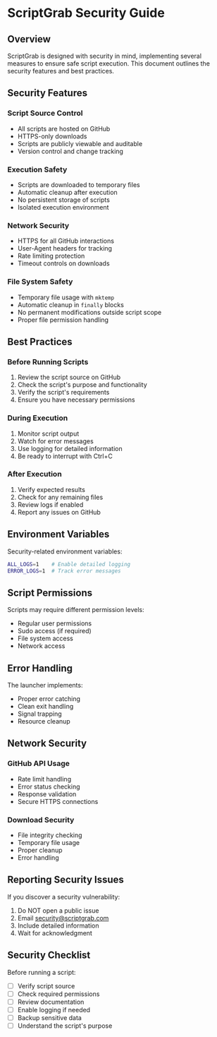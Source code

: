 # ScriptGrab Security Guide

## Overview

ScriptGrab is designed with security in mind, implementing several measures to ensure safe script execution. This document outlines the security features and best practices.

## Security Features

### Script Source Control
- All scripts are hosted on GitHub
- HTTPS-only downloads
- Scripts are publicly viewable and auditable
- Version control and change tracking

### Execution Safety
- Scripts are downloaded to temporary files
- Automatic cleanup after execution
- No persistent storage of scripts
- Isolated execution environment

### Network Security
- HTTPS for all GitHub interactions
- User-Agent headers for tracking
- Rate limiting protection
- Timeout controls on downloads

### File System Safety
- Temporary file usage with `mktemp`
- Automatic cleanup in `finally` blocks
- No permanent modifications outside script scope
- Proper file permission handling

## Best Practices

### Before Running Scripts
1. Review the script source on GitHub
2. Check the script's purpose and functionality
3. Verify the script's requirements
4. Ensure you have necessary permissions

### During Execution
1. Monitor script output
2. Watch for error messages
3. Use logging for detailed information
4. Be ready to interrupt with Ctrl+C

### After Execution
1. Verify expected results
2. Check for any remaining files
3. Review logs if enabled
4. Report any issues on GitHub

## Environment Variables

Security-related environment variables:

```bash
ALL_LOGS=1    # Enable detailed logging
ERROR_LOGS=1  # Track error messages
```

## Script Permissions

Scripts may require different permission levels:

- Regular user permissions
- Sudo access (if required)
- File system access
- Network access

## Error Handling

The launcher implements:
- Proper error catching
- Clean exit handling
- Signal trapping
- Resource cleanup

## Network Security

### GitHub API Usage
- Rate limit handling
- Error status checking
- Response validation
- Secure HTTPS connections

### Download Security
- File integrity checking
- Temporary file usage
- Proper cleanup
- Error handling

## Reporting Security Issues

If you discover a security vulnerability:

1. Do NOT open a public issue
2. Email security@scriptgrab.com
3. Include detailed information
4. Wait for acknowledgment

## Security Checklist

Before running a script:

- [ ] Verify script source
- [ ] Check required permissions
- [ ] Review documentation
- [ ] Enable logging if needed
- [ ] Backup sensitive data
- [ ] Understand the script's purpose 